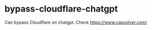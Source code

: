 # bypass-cloudflare-chatgpt
Can bypass Cloudflare on chatgpt. Check https://www.capsolver.com/ 
                                                                          
